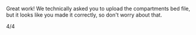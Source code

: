 Great work!  We technically asked you to upload the compartments bed file, but it looks like you made it correctly, so don't worry about that.

4/4
